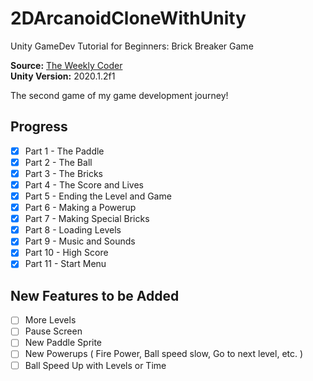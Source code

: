 # 2DArcanoidCloneWithUnity
 Unity GameDev Tutorial for Beginners: Brick Breaker Game


**Source:** [The Weekly Coder](https://www.youtube.com/watch?v=NWG8vO02oj4&list=WL&index=3&t=0s&ab_channel=freeCodeCamp.org) </br>
**Unity Version:** 2020.1.2f1 </br>

The second game of my game development journey! </br>

## Progress 

- [x] Part 1 - The Paddle
- [x] Part 2 - The Ball
- [x] Part 3 - The Bricks
- [x] Part 4 - The Score and Lives
- [x] Part 5 - Ending the Level and Game
- [x] Part 6 - Making a Powerup
- [x] Part 7 - Making Special Bricks
- [x] Part 8 - Loading Levels
- [x] Part 9 - Music and Sounds
- [x] Part 10 - High Score
- [x] Part 11 - Start Menu

## New Features to be Added

- [ ] More Levels
- [ ] Pause Screen
- [ ] New Paddle Sprite 
- [ ] New Powerups ( Fire Power, Ball speed slow, Go to next level, etc. ) 
- [ ] Ball Speed Up with Levels or Time
